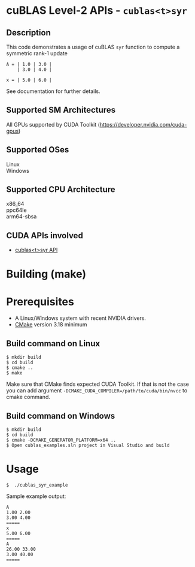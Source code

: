 # cuBLAS Level-2 APIs - `cublas<t>syr`

## Description

This code demonstrates a usage of cuBLAS `syr` function to compute a symmetric rank-1 update

```
A = | 1.0 | 3.0 | 
    | 3.0 | 4.0 |
    
x = | 5.0 | 6.0 |
```

See documentation for further details.

## Supported SM Architectures

All GPUs supported by CUDA Toolkit (https://developer.nvidia.com/cuda-gpus)  

## Supported OSes

Linux  
Windows

## Supported CPU Architecture

x86_64  
ppc64le  
arm64-sbsa

## CUDA APIs involved
- [cublas\<t>syr API](https://docs.nvidia.com/cuda/cublas/index.html#cublas-lt-t-gt-syr)

# Building (make)

# Prerequisites
- A Linux/Windows system with recent NVIDIA drivers.
- [CMake](https://cmake.org/download) version 3.18 minimum

## Build command on Linux
```
$ mkdir build
$ cd build
$ cmake ..
$ make
```
Make sure that CMake finds expected CUDA Toolkit. If that is not the case you can add argument `-DCMAKE_CUDA_COMPILER=/path/to/cuda/bin/nvcc` to cmake command.

## Build command on Windows
```
$ mkdir build
$ cd build
$ cmake -DCMAKE_GENERATOR_PLATFORM=x64 ..
$ Open cublas_examples.sln project in Visual Studio and build
```

# Usage
```
$  ./cublas_syr_example
```

Sample example output:

```
A
1.00 2.00 
3.00 4.00 
=====
x
5.00 6.00 
=====
A
26.00 33.00 
3.00 40.00 
=====
```
